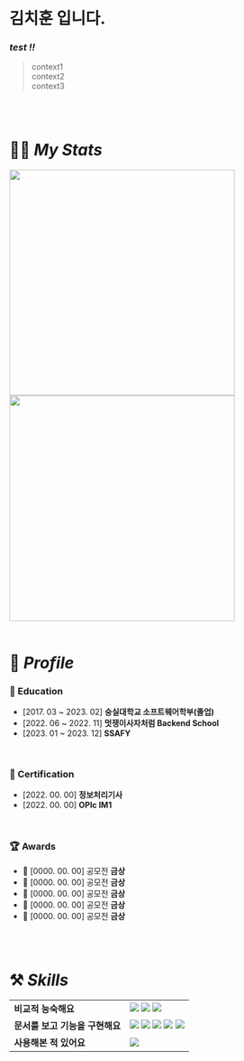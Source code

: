 # 김치훈 입니다.

### **_test !!_**

> context1 <br/>
> context2 <br/>
> context3

<br/>
<br/>

# 👩‍💻 _My Stats_

<img src="https://github-readme-stats.vercel.app/api?username=doolysmile&hide_title=true&show_icons=true&include_all_commits=true&disable_animations=true&theme=vue" width="400px">
<img src="http://mazassumnida.wtf/api/v2/generate_badge?boj=doolysmile" width="400px">

<br/>
<br/>

# 🔎 _Profile_

### 🏫 Education

- [2017. 03 ~ 2023. 02] **숭실대학교 소프트웨어학부(졸업)**
- [2022. 06 ~ 2022. 11] **멋쟁이사자처럼 Backend School**
- [2023. 01 ~ 2023. 12] **SSAFY**

<br/>

### 📜 Certification

- [2022. 00. 00] **정보처리기사**
- [2022. 00. 00] **OPIc IM1**

<br/>

### 🏆 Awards

- 🥇 [0000. 00. 00] 공모전 **금상**
- 🥇 [0000. 00. 00] 공모전 **금상**
- 🥇 [0000. 00. 00] 공모전 **금상**
- 🥇 [0000. 00. 00] 공모전 **금상**
- 🥇 [0000. 00. 00] 공모전 **금상**

<br/>
<br/>

# ⚒️ _Skills_

|                                 |                                                                                                                                                                                                                                                                                                                                                                                                                                                                                                                                                           |
| ------------------------------- | --------------------------------------------------------------------------------------------------------------------------------------------------------------------------------------------------------------------------------------------------------------------------------------------------------------------------------------------------------------------------------------------------------------------------------------------------------------------------------------------------------------------------------------------------------- |
| **비교적 능숙해요**             | <img src="https://img.shields.io/badge/Java-007396?style=for-the-badge&logo=OpenJDK&logoColor=white"/></a> <img src="https://img.shields.io/badge/Spring Boot-6DB33F?style=for-the-badge&logo=Spring Boot&logoColor=white"/></a> <img src="https://img.shields.io/badge/MySQL-4479A1?style=for-the-badge&logo=MySQL&logoColor=white"/></a>                                                                                                                                                                                                                |
| **문서를 보고 기능을 구현해요** | <img src="https://img.shields.io/badge/HTML-E34F26?style=for-the-badge&logo=html5&logoColor=white"/></a> <img src="https://img.shields.io/badge/CSS-1572B6?style=for-the-badge&logo=css3&logoColor=white"/></a> <img src="https://img.shields.io/badge/Javascript-F7DF1E?style=for-the-badge&logo=Javascript&logoColor=white"/></a> <img src="https://img.shields.io/badge/Github-181717?style=for-the-badge&logo=Github&logoColor=white"/></a> <img src="https://img.shields.io/badge/Linux-FCC624?style=for-the-badge&logo=Linux&logoColor=white"/></a> |
| **사용해본 적 있어요**          | <img src="https://img.shields.io/badge/Go-00ADD8?style=for-the-badge&logo=GO&logoColor=white"/></a>                                                                                                                                                                                                                                                                                                                                                                                                                                                       |
